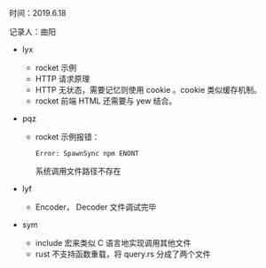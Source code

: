 时间：2019.6.18

记录人：曲阳

* lyx

  * rocket 示例
  * HTTP 请求原理
  * HTTP 无状态，需要记忆则使用 cookie 。cookie 类似缓存机制。
  * rocket 前端 HTML 还需要与 yew 结合。

* pqz

  * rocket 示例报错：

    `Error: SpawnSync npm ENONT`

    系统调用文件路径不存在

* lyf

  * Encoder， Decoder 文件调试完毕

* sym

  * include 宏来类似 C 语言地实现调用其他文件
  * rust 不支持函数重载，将 query.rs 分成了两个文件